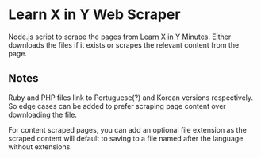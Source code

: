 # Learn X in Y Web Scraper

Node.js script to scrape the pages from [Learn X in Y
Minutes](http://learnxinyminutes.com). Either downloads the files if it exists
or scrapes the relevant content from the page.


## Notes

Ruby and PHP files link to Portuguese(?) and Korean versions respectively. So
edge cases can be added to prefer scraping page content over downloading the
file.

For content scraped pages, you can add an optional file extension as the scraped
content will default to saving to a file named after the language without
extensions.


